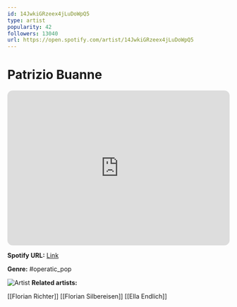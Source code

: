 ```yaml
---
id: 14JwkiGRzeex4jLuDoWpQ5
type: artist
popularity: 42
followers: 13040
url: https://open.spotify.com/artist/14JwkiGRzeex4jLuDoWpQ5
---
```

# Patrizio Buanne

<iframe style="border-radius:12px" src="https://open.spotify.com/embed/artist/14JwkiGRzeex4jLuDoWpQ5" width="100%" height="352" frameBorder="0" allowfullscreen="" allow="autoplay; clipboard-write; encrypted-media; fullscreen; picture-in-picture" loading="lazy"></iframe>

**Spotify URL:** [Link](https://open.spotify.com/artist/14JwkiGRzeex4jLuDoWpQ5)

**Genre:**  #operatic_pop

![Artist](https://i.scdn.co/image/694f1bd3cd651fbac246bab007814197e959f8ed)
**Related artists:**

[[Florian Richter]]
[[Florian Silbereisen]]
[[Ella Endlich]]
